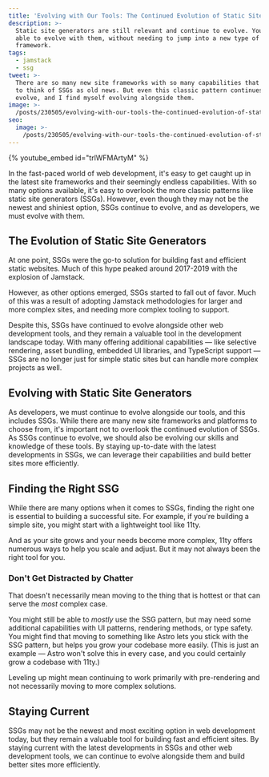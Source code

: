 ```yaml
---
title: 'Evolving with Our Tools: The Continued Evolution of Static Site Generators'
description: >-
  Static site generators are still relevant and continue to evolve. You may be
  able to evolve with them, without needing to jump into a new type of
  framework.
tags:
  - jamstack
  - ssg
tweet: >-
  There are so many new site frameworks with so many capabilities that it’s easy
  to think of SSGs as old news. But even this classic pattern continues to
  evolve, and I find myself evolving alongside them.
image: >-
  /posts/230505/evolving-with-our-tools-the-continued-evolution-of-static-site-generators-uF4RypYk.png
seo:
  image: >-
    /posts/230505/evolving-with-our-tools-the-continued-evolution-of-static-site-generators-UJaUukbU--meta.png
---
```


{% youtube_embed id="trlWFMArtyM" %}

In the fast-paced world of web development, it's easy to get caught up in the latest site frameworks and their seemingly endless capabilities. With so many options available, it's easy to overlook the more classic patterns like static site generators (SSGs). However, even though they may not be the newest and shiniest option, SSGs continue to evolve, and as developers, we must evolve with them.

## The Evolution of Static Site Generators

At one point, SSGs were the go-to solution for building fast and efficient static websites. Much of this hype peaked around 2017-2019 with the explosion of Jamstack.

However, as other options emerged, SSGs started to fall out of favor. Much of this was a result of adopting Jamstack methodologies for larger and more complex sites, and needing more complex tooling to support.

Despite this, SSGs have continued to evolve alongside other web development tools, and they remain a valuable tool in the development landscape today. With many offering additional capabilities — like selective rendering, asset bundling, embedded UI libraries, and TypeScript support — SSGs are no longer just for simple static sites but can handle more complex projects as well.

## Evolving with Static Site Generators

As developers, we must continue to evolve alongside our tools, and this includes SSGs. While there are many new site frameworks and platforms to choose from, it's important not to overlook the continued evolution of SSGs. As SSGs continue to evolve, we should also be evolving our skills and knowledge of these tools. By staying up-to-date with the latest developments in SSGs, we can leverage their capabilities and build better sites more efficiently.

## Finding the Right SSG

While there are many options when it comes to SSGs, finding the right one is essential to building a successful site. For example, if you're building a simple site, you might start with a lightweight tool like 11ty.

And as your site grows and your needs become more complex, 11ty offers numerous ways to help you scale and adjust. But it may not always been the right tool for you.

### Don't Get Distracted by Chatter

That doesn't necessarily mean moving to the thing that is hottest or that can serve the _most_ complex case.

You might still be able to _mostly_ use the SSG pattern, but may need some additional capabilities with UI patterns, rendering methods, or type safety. You might find that moving to something like Astro lets you stick with the SSG pattern, but helps you grow your codebase more easily. (This is just an example — Astro won't solve this in every case, and you could certainly grow a codebase with 11ty.)

Leveling up might mean continuing to work primarily with pre-rendering and not necessarily moving to more complex solutions.

## Staying Current

SSGs may not be the newest and most exciting option in web development today, but they remain a valuable tool for building fast and efficient sites. By staying current with the latest developments in SSGs and other web development tools, we can continue to evolve alongside them and build better sites more efficiently.
